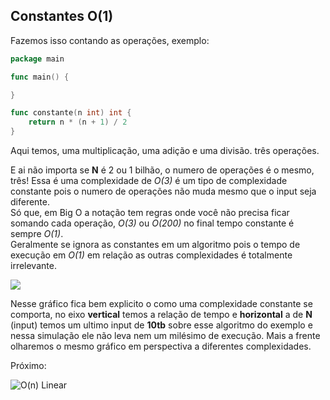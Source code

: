 ## Constantes O(1)

Fazemos isso contando as operações, exemplo:

```go
package main

func main() {

}

func constante(n int) int {
	return n * (n + 1) / 2
}
```


Aqui temos, uma multiplicação, uma adição e uma divisão. três operações.

E ai não importa se **N** é 2 ou 1 bilhão, o numero de operações é o mesmo, três! Essa é uma complexidade de _O(3)_ é um tipo de complexidade constante pois o numero de operações não muda mesmo que o input seja diferente.  
Só que, em Big O a notação tem regras onde você não precisa ficar somando cada operação, _O(3)_ ou _O(200)_ no final tempo constante é sempre _O(1)_.  
Geralmente se ignora as constantes em um algoritmo pois o tempo de execução em _O(1)_ em relação as outras complexidades é totalmente irrelevante.

![](https://cdn-images-1.medium.com/max/800/1*TVLSKfjYYMpMLCdps-z2GA.png)

Nesse gráfico fica bem explicito o como uma complexidade constante se comporta, no eixo **vertical** temos a relação de tempo e **horizontal** a de **N** (input) temos um ultimo input de **10tb** sobre esse algoritmo do exemplo e nessa simulação ele não leva nem um milésimo de execução. Mais a frente olharemos o mesmo gráfico em perspectiva a diferentes complexidades.

Próximo:

![O(n) Linear](https://github.com/wagnerdevocelot/DSA/tree/master/BIG%20O%20NOTATION/linear)